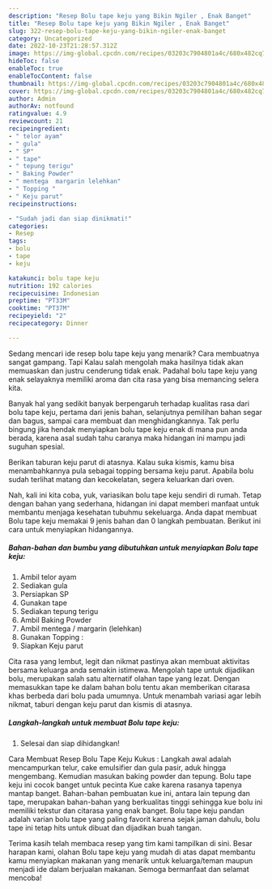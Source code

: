 ```yaml
---
description: "Resep Bolu tape keju yang Bikin Ngiler , Enak Banget"
title: "Resep Bolu tape keju yang Bikin Ngiler , Enak Banget"
slug: 322-resep-bolu-tape-keju-yang-bikin-ngiler-enak-banget
category: Uncategorized
date: 2022-10-23T21:28:57.312Z
image: https://img-global.cpcdn.com/recipes/03203c7904801a4c/680x482cq70/bolu-tape-keju-foto-resep-utama.jpg
hideToc: false
enableToc: true
enableTocContent: false
thumbnail: https://img-global.cpcdn.com/recipes/03203c7904801a4c/680x482cq70/bolu-tape-keju-foto-resep-utama.jpg
cover: https://img-global.cpcdn.com/recipes/03203c7904801a4c/680x482cq70/bolu-tape-keju-foto-resep-utama.jpg
author: Admin
authorAv: notfound
ratingvalue: 4.9
reviewcount: 21
recipeingredient:
- " telor ayam"
- " gula"
- " SP"
- " tape"
- " tepung terigu"
- " Baking Powder"
- " mentega  margarin lelehkan"
- " Topping "
- " Keju parut"
recipeinstructions:

- "Sudah jadi dan siap dinikmati!"
categories:
- Resep
tags:
- bolu
- tape
- keju

katakunci: bolu tape keju 
nutrition: 192 calories
recipecuisine: Indonesian
preptime: "PT33M"
cooktime: "PT37M"
recipeyield: "2"
recipecategory: Dinner

---
```



Sedang mencari ide resep bolu tape keju yang menarik? Cara membuatnya sangat gampang. Tapi Kalau salah mengolah maka hasilnya tidak akan memuaskan dan justru cenderung tidak enak. Padahal bolu tape keju yang enak selayaknya memiliki aroma dan cita rasa yang bisa memancing selera kita.


Banyak hal yang sedikit banyak berpengaruh terhadap kualitas rasa dari bolu tape keju, pertama dari jenis bahan, selanjutnya pemilihan bahan segar dan bagus, sampai cara membuat dan menghidangkannya. Tak perlu bingung jika hendak menyiapkan bolu tape keju enak di mana pun anda berada, karena asal sudah tahu caranya maka hidangan ini mampu jadi suguhan spesial.

Berikan taburan keju parut di atasnya. Kalau suka kismis, kamu bisa menambahkannya pula sebagai topping bersama keju parut. Apabila bolu sudah terlihat matang dan kecokelatan, segera keluarkan dari oven.


Nah, kali ini kita coba, yuk, variasikan bolu tape keju sendiri di rumah. Tetap dengan bahan yang sederhana, hidangan ini dapat memberi manfaat untuk membantu menjaga kesehatan tubuhmu sekeluarga. Anda dapat membuat Bolu tape keju memakai 9 jenis bahan dan 0 langkah pembuatan. Berikut ini cara untuk menyiapkan hidangannya.

<!--inarticleads1-->

##### Bahan-bahan dan bumbu yang dibutuhkan untuk menyiapkan Bolu tape keju:

1. Ambil  telor ayam
1. Sediakan  gula
1. Persiapkan  SP
1. Gunakan  tape
1. Sediakan  tepung terigu
1. Ambil  Baking Powder
1. Ambil  mentega / margarin (lelehkan)
1. Gunakan  Topping :
1. Siapkan  Keju parut


Cita rasa yang lembut, legit dan nikmat pastinya akan membuat aktivitas bersama keluarga anda semakin istimewa. Mengolah tape untuk dijadikan bolu, merupakan salah satu alternatif olahan tape yang lezat. Dengan memasukkan tape ke dalam bahan bolu tentu akan memberikan citarasa khas berbeda dari bolu pada umumnya. Untuk menambah variasi agar lebih nikmat, taburi dengan keju parut dan kismis di atasnya. 

<!--inarticleads2-->

##### Langkah-langkah untuk membuat Bolu tape keju:


1. Selesai dan siap dihidangkan!

Cara Membuat Resep Bolu Tape Keju Kukus : Langkah awal adalah mencampurkan telur, cake emulsifier dan gula pasir, aduk hingga mengembang. Kemudian masukan baking powder dan tepung. Bolu tape keju ini cocok banget untuk pecinta Kue cake karena rasanya tapenya mantap banget. Bahan-bahan pembuatan kue ini, antara lain tepung dan tape, merupakan bahan-bahan yang berkualitas tinggi sehingga kue bolu ini memiliki tekstur dan citarasa yang enak banget. Bolu tape keju pandan adalah varian bolu tape yang paling favorit karena sejak jaman dahulu, bolu tape ini tetap hits untuk dibuat dan dijadikan buah tangan. 

Terima kasih telah membaca resep yang tim kami tampilkan di sini. Besar harapan kami, olahan Bolu tape keju yang mudah di atas dapat membantu kamu menyiapkan makanan yang menarik untuk keluarga/teman maupun menjadi ide dalam berjualan makanan. Semoga bermanfaat dan selamat mencoba!
